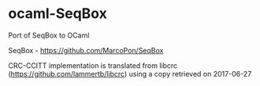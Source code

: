 # ocaml-SeqBox
Port of SeqBox to OCaml

SeqBox - https://github.com/MarcoPon/SeqBox

CRC-CCITT implementation is translated from libcrc (https://github.com/lammertb/libcrc) using a copy retrieved on 2017-06-27
